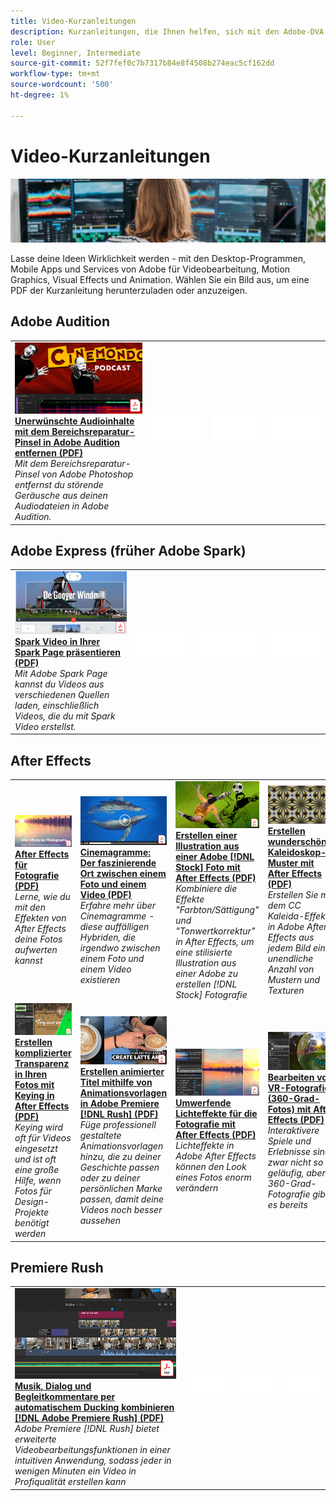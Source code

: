 ```yaml
---
title: Video-Kurzanleitungen
description: Kurzanleitungen, die Ihnen helfen, sich mit den Adobe-DVA-Produkten vertraut zu machen
role: User
level: Beginner, Intermediate
source-git-commit: 52f7fef0c7b7317b84e8f4508b274eac5cf162dd
workflow-type: tm+mt
source-wordcount: '500'
ht-degree: 1%

---
```


# Video-Kurzanleitungen

![Creative Cloud Hero Image](../assets/CCEbanner-DVA.png)

Lasse deine Ideen Wirklichkeit werden - mit den Desktop-Programmen, Mobile Apps und Services von Adobe für Videobearbeitung, Motion Graphics, Visual Effects und Animation. Wählen Sie ein Bild aus, um eine PDF der Kurzanleitung herunterzuladen oder anzuzeigen.

## Adobe Audition

<table>
<tr>
   <td>
      <a href="assets/QuicklyRemoveUnwantedAudioContentwiththeSpotHealingBrushinAdobeAudition.pdf" target="_blank">
         <img alt="Mit dem Bereichsreparatur-Pinsel in Adobe Audition unerwünschte Audioinhalte schnell entfernen" src="assets/QuicklyRemoveUnwantedAudioContentwiththeSpotHealingBrushinAdobeAudition.jpg" />
      </a>
      <div>
      <a href="assets/QuicklyRemoveUnwantedAudioContentwiththeSpotHealingBrushinAdobeAudition.pdf" target="_blank"><strong>Unerwünschte Audioinhalte mit dem Bereichsreparatur-Pinsel in Adobe Audition entfernen (PDF)</strong></a>
      </div>
      <em>Mit dem Bereichsreparatur-Pinsel von Adobe Photoshop entfernst du störende Geräusche aus deinen Audiodateien in Adobe Audition.</em>
      <br>
  </td>
  <td>
    <img alt="Spacer" src="../assets/Whitespacer.png" />
    <div>
    <br>
  </td>
  <td>
    <img alt="Spacer" src="../assets/Whitespacer.png" />
    <div>
    <br>
  </td>
  <td>
    <img alt="Spacer" src="../assets/Whitespacer.png" />
    <div>
    <br>
  </td>
</tr>
</table>

## Adobe Express (früher Adobe Spark)

<table>
<tr>
<td>
   <a href="assets/ShowcaseyourSparkVideoinyourSparkPage.pdf" target="_blank">
      <img alt="Spark Video in einer Spark Page präsentieren." src="assets/ShowcaseyourSparkVideoinyourSparkPage.jpg" />
   </a>
    <div>
   <a href="assets/ShowcaseyourSparkVideoinyourSparkPage.pdf" target="_blank"><strong>Spark Video in Ihrer Spark Page präsentieren (PDF)</strong></a>
    </div>
    <em>Mit Adobe Spark Page kannst du Videos aus verschiedenen Quellen laden, einschließlich Videos, die du mit Spark Video erstellst.</em>
    <br>
  </td>
  <td>
    <img alt="Spacer" src="../assets/Whitespacer.png" />
    <div>
    <br>
  </td>
  <td>
    <img alt="Spacer" src="../assets/Whitespacer.png" />
    <div>
    <br>
  </td>
  <td>
    <img alt="Spacer" src="../assets/Whitespacer.png" />
    <div>
    <br>
  </td>
</tr>
</table>

## After Effects

<table>
<tr>
 <td>
   <a href="assets/AfterEffectsforPhotography.pdf" target="_blank">
      <img alt="After Effects für Fotografie." src="assets/AfterEffectsforPhotography.jpg" />
   </a>
    <div>
   <a href="assets/AfterEffectsforPhotography.pdf" target="_blank"><strong>After Effects für Fotografie (PDF)</strong></a>
    </div>
    <em>Lerne, wie du mit den Effekten von After Effects deine Fotos aufwerten kannst</em>
    <br>
  </td>
  <td>
   <a href="assets/CinemagraphsTheMesmerizingPlaceBetweenaPhotoandaVideo.pdf" target="_blank">
      <img alt="Cinemagramme: Der faszinierende Ort zwischen einem Foto und einem Video" src="assets/CinemagraphsTheMesmerizingPlaceBetweenaPhotoandaVideo.jpg" />
   </a>
    <div>
   <a href="assets/CinemagraphsTheMesmerizingPlaceBetweenaPhotoandaVideo.pdf" target="_blank"><strong>Cinemagramme: Der faszinierende Ort zwischen einem Foto und einem Video (PDF)</strong></a>
    </div>
    <em>Erfahre mehr über Cinemagramme - diese auffälligen Hybriden, die irgendwo zwischen einem Foto und einem Video existieren</em>
    <br>
  </td>
  <td>
   <a href="assets/CreateanIllustrationfromanAdobeStockPhotowithAfterEffects.pdf" target="_blank">
      <img alt="Erstellen einer Illustration aus einer Adobe [!DNL Stock] Foto mit After Effects" src="assets/CreateanIllustrationfromanAdobeStockPhotowithAfterEffects.jpg" />
   </a>
    <div>
   <a href="assets/CreateanIllustrationfromanAdobeStockPhotowithAfterEffects.pdf" target="_blank"><strong>Erstellen einer Illustration aus einer Adobe [!DNL Stock] Foto mit After Effects (PDF)</strong></a>
    </div>
    <em>Kombiniere die Effekte "Farbton/Sättigung" und "Tonwertkorrektur" in After Effects, um eine stilisierte Illustration aus einer Adobe zu erstellen [!DNL Stock] Fotografie</em>
    <br>
  </td>
   <td>
   <a href="assets/CreateBeautifulKaleidoscopePatternswithAfterEffects.pdf" target="_blank">
      <img alt="Kaleidoskop-Muster mit After Effects erstellen." src="assets/CreateBeautifulKaleidoscopePatternswithAfterEffects.jpg" />
   </a>
    <div>
   <a href="assets/CreateBeautifulKaleidoscopePatternswithAfterEffects.pdf" target="_blank"><strong>Erstellen wunderschöner Kaleidoskop-Muster mit After Effects (PDF)</strong></a>
    </div>
    <em>Erstellen Sie mit dem CC Kaleida-Effekt in Adobe After Effects aus jedem Bild eine unendliche Anzahl von Mustern und Texturen</em>
    <br>
  </td>
</tr>
<tr>
<td>
   <a href="assets/CreateIntricateTransparencyinyourPhotographswithKeyinginAfterEffects.pdf" target="_blank">
      <img alt="Erstellen komplexer Transparenz in Ihren Fotos mit Keying in After Effects" src="assets/CreateIntricateTransparencyinyourPhotographswithKeyinginAfterEffects.jpg" />
   </a>
    <div>
   <a href="assets/CreateIntricateTransparencyinyourPhotographswithKeyinginAfterEffects.pdf" target="_blank"><strong>Erstellen komplizierter Transparenz in Ihren Fotos mit Keying in After Effects (PDF)</strong></a>
    </div>
    <em>Keying wird oft für Videos eingesetzt und ist oft eine große Hilfe, wenn Fotos für Design-Projekte benötigt werden</em>
    <br>
  </td>
 <td>
   <a href="assets/CreateAnimatedTitlesUsingMotionGraphicsTemplatesinAdobePremiereRush.pdf" target="_blank">
      <img alt="Erstellen animierter Titel mithilfe von Animationsvorlagen in Adobe Premiere [!DNL Rush]" src="assets/CreateAnimatedTitlesUsingMotionGraphicsTemplatesinAdobePremiereRush.jpg" />
   </a>
    <div>
   <a href="assets/CreateAnimatedTitlesUsingMotionGraphicsTemplatesinAdobePremiereRush.pdf" target="_blank"><strong>Erstellen animierter Titel mithilfe von Animationsvorlagen in Adobe Premiere [!DNL Rush] (PDF)</strong></a>
    </div>
    <em>Füge professionell gestaltete Animationsvorlagen hinzu, die zu deiner Geschichte passen oder zu deiner persönlichen Marke passen, damit deine Videos noch besser aussehen</em>
    <br>
  </td>
  <td>
      <a href="assets/DazzlingLightEffectsforPhotographywithAfterEffects.pdf" target="_blank">
         <img alt="Umwerfende Lichteffekte für die Fotografie mit After Effects" src="assets/DazzlingLightEffectsforPhotographywithAfterEffects.jpg" />
      </a>
      <div>
      <a href="assets/DazzlingLightEffectsforPhotographywithAfterEffects.pdf" target="_blank"><strong>Umwerfende Lichteffekte für die Fotografie mit After Effects (PDF)</strong></a>
      </div>
      <em>Lichteffekte in Adobe After Effects können den Look eines Fotos enorm verändern</em>
      <br>
  </td>
  <td>
      <a href="assets/EditingVRPhotography360photoswithAfterEffects.pdf" target="_blank">
         <img alt="Bearbeiten von VR-Fotografie (360-Grad-Fotos) mit After Effects" src="assets/EditingVRPhotography360photoswithAfterEffects.jpg" />
      </a>
      <div>
      <a href="assets/EditingVRPhotography360photoswithAfterEffects.pdf" target="_blank"><strong>Bearbeiten von VR-Fotografie (360-Grad-Fotos) mit After Effects (PDF)</strong></a>
      </div>
      <em>Interaktivere Spiele und Erlebnisse sind zwar nicht so geläufig, aber 360-Grad-Fotografie gibt es bereits</em>
      <br>
  </td>
</tr>
</table>

## Premiere Rush

<table>
<tr>
   <td>
      <a href="assets/SmoothlyCombineMusicandDialogueorNarrationwithAutoduckinginAdobePremiereRush.pdf" target="_blank">
         <img alt="Kombinieren Sie Musik und Dialog oder Sprachkommentare mit automatischem Ducking in Adobe Premiere [!DNL Rush]" src="assets/SmoothlyCombineMusicandDialogueorNarrationwithAutoduckinginAdobePremiereRush.jpg" />
      </a>
      <div>
      <a href="assets/SmoothlyCombineMusicandDialogueorNarrationwithAutoduckinginAdobePremiereRush.pdf" target="_blank"><strong>Musik, Dialog und Begleitkommentare per automatischem Ducking kombinieren [!DNL Adobe Premiere Rush] (PDF)</strong></a>
      </div>
      <em>Adobe Premiere [!DNL Rush] bietet erweiterte Videobearbeitungsfunktionen in einer intuitiven Anwendung, sodass jeder in wenigen Minuten ein Video in Profiqualität erstellen kann</em>
      <br>
  </td>
  <td>
    <img alt="Spacer" src="../assets/Whitespacer.png" />
    <div>
    <br>
  </td>
  <td>
    <img alt="Spacer" src="../assets/Whitespacer.png" />
    <div>
    <br>
  </td>
  <td>
    <img alt="Spacer" src="../assets/Whitespacer.png" />
    <div>
    <br>
  </td>
</tr>
</table>
